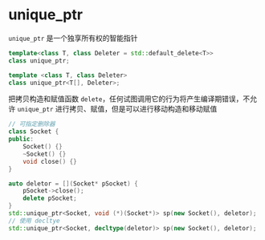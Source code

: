 # unique_ptr

`unique_ptr` 是一个独享所有权的智能指针

```cpp
template<class T, class Deleter = std::default_delete<T>>
class unique_ptr;

template <class T, class Deleter>
class unique_ptr<T[], Deleter>;
```

把拷贝构造和赋值函数 `delete`，任何试图调用它的行为将产生编译期错误，不允许 `unique_ptr` 进行拷贝、赋值，但是可以进行移动构造和移动赋值

```cpp
// 可指定删除器
class Socket {
public:
	Socket() {}
	~Socket() {}
	void close() {}
}

auto deletor = [](Socket* pSocket) {
	pSocket->close();
	delete pSocket;
}
std::unique_ptr<Socket, void (*)(Socket*)> sp(new Socket(), deletor);
// 使用 decltye
std::unique_ptr<Socket, decltype(deletor)> sp(new Socket(), deletor);
```
